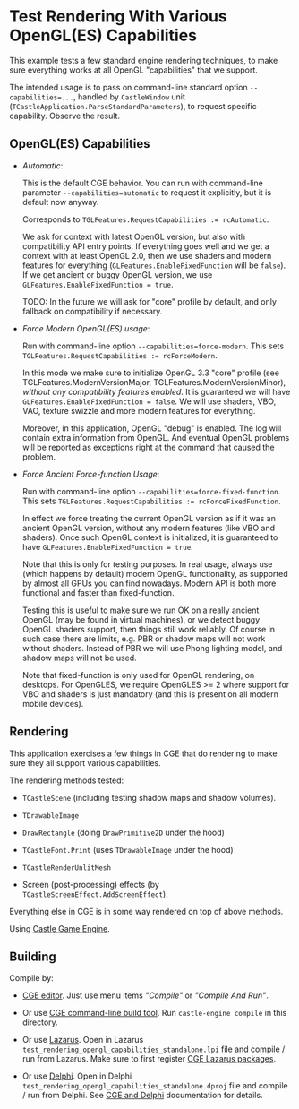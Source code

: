 # Test Rendering With Various OpenGL(ES) Capabilities

This example tests a few standard engine rendering techniques, to make sure everything works at all OpenGL "capabilities" that we support.

The intended usage is to pass on command-line standard option `--capabilities=...`, handled by `CastleWindow` unit (`TCastleApplication.ParseStandardParameters`), to request specific capability. Observe the result.

## OpenGL(ES) Capabilities

- _Automatic_:

    This is the default CGE behavior. You can run with command-line parameter `--capabilities=automatic` to request it explicitly, but it is default now anyway.

    Corresponds to `TGLFeatures.RequestCapabilities := rcAutomatic`.

    We ask for context with latest OpenGL version, but also with compatibility API entry points. If everything goes well and we get a context with at least OpenGL 2.0, then we use shaders and modern features for everything (`GLFeatures.EnableFixedFunction` will be `false`). If we get ancient or buggy OpenGL version, we use `GLFeatures.EnableFixedFunction = true`.

    TODO: In the future we will ask for "core" profile by default, and only fallback on compatibility if necessary.

- _Force Modern OpenGL(ES) usage_:

    Run with command-line option `--capabilities=force-modern`. This sets `TGLFeatures.RequestCapabilities := rcForceModern`.

    In this mode we make sure to initialize OpenGL 3.3 "core" profile (see TGLFeatures.ModernVersionMajor, TGLFeatures.ModernVersionMinor), _without any compatibility features enabled_. It is guaranteed we will have `GLFeatures.EnableFixedFunction = false`. We will use shaders, VBO, VAO, texture swizzle and more modern features for everything.

    Moreover, in this application, OpenGL "debug" is enabled. The log will contain extra information from OpenGL. And eventual OpenGL problems will be reported as exceptions right at the command that caused the problem.

- _Force Ancient Force-function Usage_:

    Run with command-line option `--capabilities=force-fixed-function`. This sets `TGLFeatures.RequestCapabilities := rcForceFixedFunction`.

    In effect we force treating the current OpenGL version as if it was an ancient OpenGL version, without any modern features (like VBO and shaders). Once such OpenGL context is initialized, it is guaranteed to have `GLFeatures.EnableFixedFunction = true`.

    Note that this is only for testing purposes. In real usage, always use (which happens by default) modern OpenGL functionality, as supported by almost all GPUs you can find nowadays. Modern API is both more functional and faster than fixed-function.

    Testing this is useful to make sure we run OK on a really ancient OpenGL (may be found in virtual machines), or we detect buggy OpenGL shaders support, then things still work reliably. Of course in such case there are limits, e.g. PBR or shadow maps will not work without shaders. Instead of PBR we will use Phong lighting model, and shadow maps will not be used.

    Note that fixed-function is only used for OpenGL rendering, on desktops. For OpenGLES, we require OpenGLES >= 2 where support for VBO and shaders is just mandatory (and this is present on all modern mobile devices).

## Rendering

This application exercises a few things in CGE that do rendering to make sure they all support various capabilities.

The rendering methods tested:

- `TCastleScene` (including testing shadow maps and shadow volumes).

- `TDrawableImage`

- `DrawRectangle` (doing `DrawPrimitive2D` under the hood)

- `TCastleFont.Print` (uses `TDrawableImage` under the hood)

- `TCastleRenderUnlitMesh`

- Screen (post-processing) effects (by `TCastleScreenEffect.AddScreenEffect`).

Everything else in CGE is in some way rendered on top of above methods.

Using [Castle Game Engine](https://castle-engine.io/).

## Building

Compile by:

- [CGE editor](https://castle-engine.io/editor). Just use menu items _"Compile"_ or _"Compile And Run"_.

- Or use [CGE command-line build tool](https://castle-engine.io/build_tool). Run `castle-engine compile` in this directory.

- Or use [Lazarus](https://www.lazarus-ide.org/). Open in Lazarus `test_rendering_opengl_capabilities_standalone.lpi` file and compile / run from Lazarus. Make sure to first register [CGE Lazarus packages](https://castle-engine.io/lazarus).

- Or use [Delphi](https://www.embarcadero.com/products/Delphi). Open in Delphi `test_rendering_opengl_capabilities_standalone.dproj` file and compile / run from Delphi. See [CGE and Delphi](https://castle-engine.io/delphi) documentation for details.
